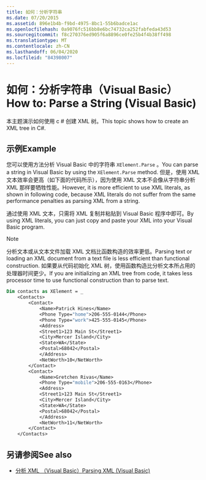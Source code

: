 ```yaml
---
title: 如何：分析字符串
ms.date: 07/20/2015
ms.assetid: 896e1b4b-f9bd-4975-8bc1-55b6badce1ac
ms.openlocfilehash: 0a9076fc516bb8e6bc74732ca252fabfeda43d53
ms.sourcegitcommit: f8c270376ed905f6a8896ce0fe25b4f4b38ff498
ms.translationtype: MT
ms.contentlocale: zh-CN
ms.lasthandoff: 06/04/2020
ms.locfileid: "84398007"
---
```

# <a name="how-to-parse-a-string-visual-basic"></a><span data-ttu-id="1596e-102">如何：分析字符串（Visual Basic）</span><span class="sxs-lookup"><span data-stu-id="1596e-102">How to: Parse a String (Visual Basic)</span></span>
<span data-ttu-id="1596e-103">本主题演示如何使用 c # 创建 XML 树。</span><span class="sxs-lookup"><span data-stu-id="1596e-103">This topic shows how to create an XML tree in C#.</span></span>  
  
## <a name="example"></a><span data-ttu-id="1596e-104">示例</span><span class="sxs-lookup"><span data-stu-id="1596e-104">Example</span></span>  
 <span data-ttu-id="1596e-105">您可以使用方法分析 Visual Basic 中的字符串 `XElement.Parse` 。</span><span class="sxs-lookup"><span data-stu-id="1596e-105">You can parse a string in Visual Basic by using the `XElement.Parse` method.</span></span> <span data-ttu-id="1596e-106">但是，使用 XML 文本效率会更高（如下面的代码所示），因为使用 XML 文本不会像从字符串分析 XML 那样要牺牲性能。</span><span class="sxs-lookup"><span data-stu-id="1596e-106">However, it is more efficient to use XML literals, as shown in following code, because XML literals do not suffer from the same performance penalties as parsing XML from a string.</span></span>  
  
 <span data-ttu-id="1596e-107">通过使用 XML 文本，只需将 XML 复制并粘贴到 Visual Basic 程序中即可。</span><span class="sxs-lookup"><span data-stu-id="1596e-107">By using XML literals, you can just copy and paste your XML into your Visual Basic program.</span></span>  
  
> [!NOTE]
> <span data-ttu-id="1596e-108">分析文本或从文本文件加载 XML 文档比函数构造的效率更低。</span><span class="sxs-lookup"><span data-stu-id="1596e-108">Parsing text or loading an XML document from a text file is less efficient than functional construction.</span></span> <span data-ttu-id="1596e-109">如果要从代码初始化 XML 树，使用函数构造比分析文本所占用的处理器时间更少。</span><span class="sxs-lookup"><span data-stu-id="1596e-109">If you are initializing an XML tree from code, it takes less processor time to use functional construction than to parse text.</span></span>  
  
```vb  
Dim contacts as XElement = _  
    <Contacts>  
        <Contact>  
            <Name>Patrick Hines</Name>  
            <Phone Type="home">206-555-0144</Phone>  
            <Phone Type="work">425-555-0145</Phone>  
            <Address>  
            <Street1>123 Main St</Street1>  
            <City>Mercer Island</City>  
            <State>WA</State>  
            <Postal>68042</Postal>  
            </Address>  
            <NetWorth>10</NetWorth>  
        </Contact>  
        <Contact>  
            <Name>Gretchen Rivas</Name>  
            <Phone Type="mobile">206-555-0163</Phone>  
            <Address>  
            <Street1>123 Main St</Street1>  
            <City>Mercer Island</City>  
            <State>WA</State>  
            <Postal>68042</Postal>  
            </Address>  
            <NetWorth>11</NetWorth>  
        </Contact>  
    </Contacts>  
```  
  
## <a name="see-also"></a><span data-ttu-id="1596e-110">另请参阅</span><span class="sxs-lookup"><span data-stu-id="1596e-110">See also</span></span>

- [<span data-ttu-id="1596e-111">分析 XML （Visual Basic）</span><span class="sxs-lookup"><span data-stu-id="1596e-111">Parsing XML (Visual Basic)</span></span>](parsing-xml.md)
